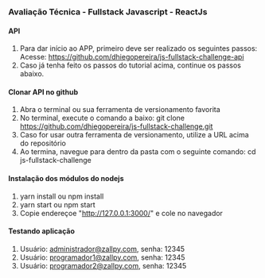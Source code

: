 ### Avaliação Técnica - Fullstack Javascript - ReactJs

#### API
1. Para dar início ao APP, primeiro deve ser realizado os seguintes passos:
   Acesse: https://github.com/dhiegopereira/js-fullstack-challenge-api
2. Caso já tenha feito os passos do tutorial acima, continue os passos abaixo.

#### Clonar API no github
1. Abra o terminal ou sua ferramenta de versionamento favorita
2. No terminal, execute o comando a baixo:
   git clone https://github.com/dhiegopereira/js-fullstack-challenge.git
3. Caso for usar outra ferramenta de versionamento, utilize a URL acima do repositório
2. Ao termina, navegue para dentro da pasta com o seguinte comando:
   cd js-fullstack-challenge

#### Instalação dos módulos do nodejs
1. yarn install ou npm install
2. yarn start ou npm start
5. Copie endereçoe "http://127.0.0.1:3000/" e cole no navegador

#### Testando aplicação 
1. Usuário: administrador@zallpy.com, senha: 12345
2. Usuário: programador1@zallpy.com, senha: 12345
3. Usuário: programador2@zallpy.com, senha: 12345
